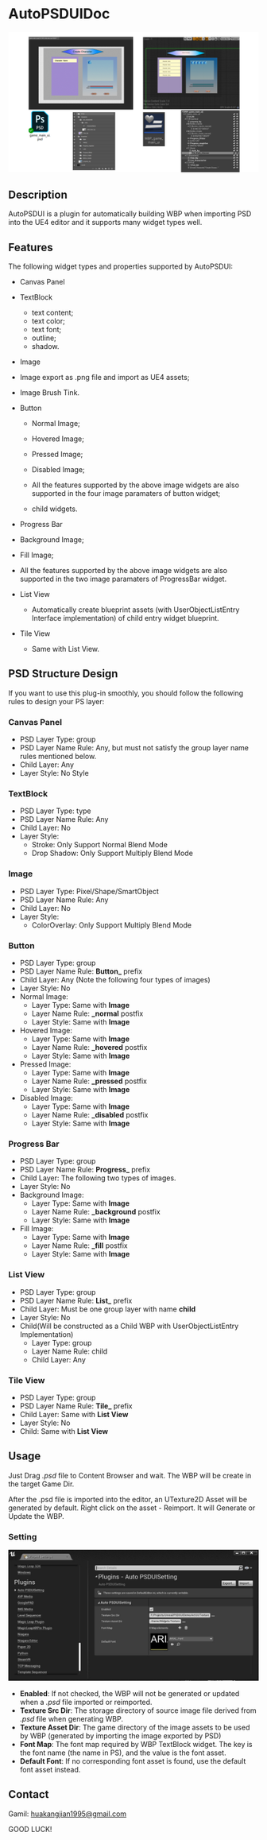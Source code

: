 # AutoPSDUIDoc

![](Images/01.png)

## Description

AutoPSDUI is a plugin for automatically building WBP when importing PSD into the UE4 editor and it supports many widget types well.

## Features

The  following widget types and  properties supported by AutoPSDUI:

* Canvas Panel

* TextBlock
  * text content;
  * text color;
  * text font;
  * outline;
  * shadow.

*  Image
  * Image export as .png file and import as UE4 assets;
  * Image Brush Tink.

* Button
  * Normal Image;
  * Hovered Image;
  * Pressed Image;

  * Disabled Image;
  * All the features supported by the above image widgets are also supported in the four image paramaters of button widget;
  * child widgets.

*  Progress Bar
  * Background Image;

  * Fill Image;
  * All the features supported by the above image widgets are also supported in the two image paramaters of ProgressBar widget.

* List View
  * Automatically create blueprint assets (with UserObjectListEntry Interface implementation) of child entry widget blueprint.

* Tile View
  * Same with List View.

## PSD Structure Design

If you want to use this plug-in smoothly, you should follow the following rules to design your PS layer:  

### Canvas Panel

* PSD Layer Type: group
* PSD Layer Name Rule: Any, but must not satisfy the group layer name rules mentioned below.
* Child Layer: Any
* Layer Style: No Style

### TextBlock

* PSD Layer Type: type
* PSD Layer Name Rule: Any
* Child Layer: No
* Layer Style: 
  * Stroke: Only Support Normal Blend Mode
  * Drop Shadow: Only Support Multiply Blend Mode

### Image

* PSD Layer Type: Pixel/Shape/SmartObject
* PSD Layer Name Rule: Any
* Child Layer: No
* Layer Style: 
  * ColorOverlay: Only Support Multiply Blend Mode

### Button

* PSD Layer Type: group
* PSD Layer Name Rule: **Button_**  prefix
* Child Layer: Any (Note the following four types of images)
* Layer Style: No
* Normal Image:
  * Layer Type: Same with **Image**
  * Layer Name Rule:   **_normal**   postfix
  * Layer Style: Same with **Image**
* Hovered Image:
  * Layer Type: Same with **Image**
  * Layer Name Rule: **_hovered** postfix
  * Layer Style: Same with **Image**
* Pressed Image:
  * Layer Type: Same with **Image**
  * Layer Name Rule: **_pressed** postfix
  * Layer Style: Same with **Image**
* Disabled Image:
  * Layer Type: Same with **Image**
  * Layer Name Rule: **_disabled** postfix
  * Layer Style: Same with **Image**

### Progress Bar

* PSD Layer Type: group
* PSD Layer Name Rule: **Progress_**  prefix
* Child Layer: The following two types of images.
* Layer Style: No
* Background Image:
  * Layer Type: Same with **Image**
  * Layer Name Rule: **_background** postfix
  * Layer Style: Same with **Image**
* Fill Image:
  * Layer Type: Same with **Image**
  * Layer Name Rule: **_fill** postfix
  * Layer Style: Same with **Image**

### List View

* PSD Layer Type: group
* PSD Layer Name Rule: **List_**  prefix
* Child Layer: Must be one group layer with name **child**
* Layer Style: No
* Child(Will be constructed as a Child WBP with UserObjectListEntry  Implementation) 
  * Layer Type: group
  * Layer Name Rule: child
  * Child Layer: Any

### Tile View

* PSD Layer Type: group
* PSD Layer Name Rule: **Tile_**  prefix
* Child Layer: Same with **List View**
* Layer Style: No
* Child: Same with **List View**

## Usage

Just Drag *.psd* file to Content Browser and wait. The WBP will be create in the target Game Dir.

After the .psd file is imported into the editor, an UTexture2D Asset will be generated by default. Right click on the asset - Reimport. It will Generate or Update the WBP.

### Setting

![](Images/02.png)

* **Enabled**: If not checked, the WBP will not be generated or updated when a *.psd* file imported or reimported.
* **Texture Src Dir**: The storage directory of source image file derived from *.psd* file when generating WBP.
* **Texture Asset Dir**: The game directory of the image assets to be used by WBP (generated by importing the image exported by PSD)
* **Font Map**: The font map required by WBP TextBlock widget. The key is the font name (the name in PS), and the value is the font asset.
* **Default Font**: If no corresponding font asset is found, use the default font asset instead.

## Contact

Gamil: huakangjian1995@gmail.com

GOOD LUCK!
